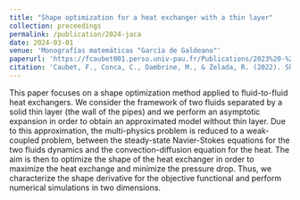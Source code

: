 ```yaml
---
title: "Shape optimization for a heat exchanger with a thin layer"
collection: preceedings
permalink: /publication/2024-jaca
date: 2024-03-01
venue: 'Monografías matemáticas "García de Galdeano"'
paperurl: 'https://fcaubet001.perso.univ-pau.fr/Publications/2023%20-%20Shape%20optimization%20for%20heat%20exchangers%20with%20a%20thin%20layer.pdf'
citation: 'Caubet, F., Conca, C., Dambrine, M., & Zelada, R. (2022). Shape optimization for a heat exchanger with a thin layer. In Sixteenth International Conference Zaragoza-Pau on Mathematics and its Applications (Vol. 43, pp. 51-61).'
---
```


This paper focuses on a shape optimization method applied to fluid-to-fluid
heat exchangers. We consider the framework of two fluids separated by a solid thin layer
(the wall of the pipes) and we perform an asymptotic expansion in order to obtain an
approximated model without thin layer. Due to this approximation, the multi-physics
problem is reduced to a weak-coupled problem, between the steady-state Navier-Stokes
equations for the two fluids dynamics and the convection-diffusion equation for the heat.
The aim is then to optimize the shape of the heat exchanger in order to maximize the heat
exchange and minimize the pressure drop. Thus, we characterize the shape derivative for
the objective functional and perform numerical simulations in two dimensions.